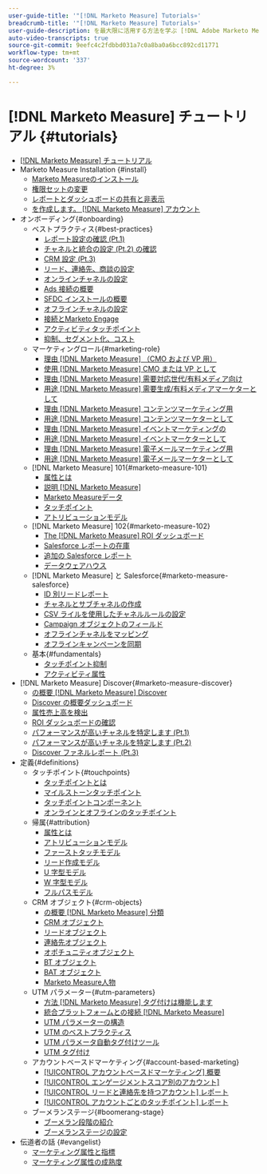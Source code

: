 ```yaml
---
user-guide-title: '"[!DNL Marketo Measure] Tutorials»'
breadcrumb-title: '"[!DNL Marketo Measure] Tutorials»'
user-guide-description: を最大限に活用する方法を学ぶ [!DNL Adobe Marketo Measure] ( 以前の [!DNL Bizible]) をクリックします。 インストール、オンボーディング、基本および定義に関するチュートリアルをご覧ください。
auto-video-transcripts: true
source-git-commit: 9eefc4c2fdbbd031a7c0a8ba0a6bcc892cd11771
workflow-type: tm+mt
source-wordcount: '337'
ht-degree: 3%

---
```



# [!DNL Marketo Measure] チュートリアル {#tutorials}

+ [[!DNL Marketo Measure] チュートリアル](overview.md)
+ Marketo Measure Installation {#install}
   + [Marketo Measureのインストール](/help/installing/install-production.md)
   + [権限セットの変更](/help/installing/modify-permission-sets-production.md)
   + [レポートとダッシュボードの共有と非表示](/help/installing/sharing-reports-production.md)
   + [を作成します。 [!DNL Marketo Measure] アカウント](/help/installing/creating-marketo-measure-account-production.md)
+ オンボーディング{#onboarding}
   + ベストプラクティス{#best-practices}
      + [レポート設定の確認 (Pt.1)](/help/onboarding/fundamentals/review-reporting-setting-pt1.md)
      + [チャネルと統合の設定 (Pt.2) の確認](/help/onboarding/fundamentals/channel-integration-settings.md)
      + [CRM 設定 (Pt.3)](/help/onboarding/fundamentals/crm-settings.md)
      + [リード、連絡先、商談の設定](/help/onboarding/fundamentals/leads-contacts-opps-settings.md)
      + [オンラインチャネルの設定](/help/onboarding/fundamentals/online-channel-setup.md)
      + [Ads 接続の概要](/help/onboarding/fundamentals/ads-connection-overview.md)
      + [SFDC インストールの概要](/help/onboarding/fundamentals/sfdc-installation-overview.md)
      + [オフラインチャネルの設定](/help/onboarding/fundamentals/offline-channel-setup.md)
      + [接続とMarketo Engage](/help/onboarding/fundamentals/connection-with-marketo-engage.md)
      + [アクティビティタッチポイント](/help/onboarding/fundamentals/activity-touchpoints.md)
      + [抑制、セグメント化、コスト](/help/onboarding/fundamentals/suppression-segmentation-cost.md)
   + マーケティングロール{#marketing-role}
      + [理由 [!DNL Marketo Measure] （CMO および VP 用）](/help/onboarding/marketing-role/cmo-and-vp-why.md)
      + [使用 [!DNL Marketo Measure] CMO または VP として](/help/onboarding/marketing-role/cmo-and-vp-using.md)
      + [理由 [!DNL Marketo Measure] 需要対応世代/有料メディア向け](/help/onboarding/marketing-role/demand-gen-why.md)
      + [用途 [!DNL Marketo Measure] 需要生成/有料メディアマーケターとして](/help/onboarding/marketing-role/demand-gen-using.md)
      + [理由 [!DNL Marketo Measure] コンテンツマーケティング用](/help/onboarding/marketing-role/content-marketing-why.md)
      + [用途 [!DNL Marketo Measure] コンテンツマーケターとして](/help/onboarding/marketing-role/content-marketing-using.md)
      + [理由 [!DNL Marketo Measure] イベントマーケティングの](/help/onboarding/marketing-role/events-marketing-why.md)
      + [用途 [!DNL Marketo Measure] イベントマーケターとして](/help/onboarding/marketing-role/events-marketing-using.md)
      + [理由 [!DNL Marketo Measure] 電子メールマーケティング用](/help/onboarding/marketing-role/email-marketing-why.md)
      + [用途 [!DNL Marketo Measure] 電子メールマーケターとして](/help/onboarding/marketing-role/email-marketing-using.md)
   + [!DNL Marketo Measure] 101{#marketo-measure-101}
      + [属性とは](/help/onboarding/marketo-measure-101/what-is-attribution.md)
      + [説明 [!DNL Marketo Measure]](/help/onboarding/marketo-measure-101/what-is-marketo-measure.md)
      + [Marketo Measureデータ](/help/onboarding/marketo-measure-101/marketo-measure-data.md)
      + [タッチポイント](/help/onboarding/marketo-measure-101/touchpoints.md)
      + [アトリビューションモデル](/help/onboarding/marketo-measure-101/attribution-models.md)
   + [!DNL Marketo Measure] 102{#marketo-measure-102}
      + [The [!DNL Marketo Measure] ROI ダッシュボード](/help/onboarding/marketo-measure-102/roi-dashboards.md)
      + [Salesforce レポートの在庫](/help/onboarding/marketo-measure-102/stock-salesforce-reports.md)
      + [追加の Salesforce レポート](/help/onboarding/marketo-measure-102/addtional-salesforce-reports.md)
      + [データウェアハウス](/help/onboarding/marketo-measure-102/data-warehouse.md)
   + [!DNL Marketo Measure] と Salesforce{#marketo-measure-salesforce}
      + [ID 別リードレポート](/help/onboarding/marketo-measure-salesforce/leads-by-id-report.md)
      + [チャネルとサブチャネルの作成](/help/onboarding/marketo-measure-salesforce/creating-channels-subchannels.md)
      + [CSV ライルを使用したチャネルルールの設定](/help/onboarding/marketo-measure-salesforce/channel-rules-csv.md)
      + [Campaign オブジェクトのフィールド](/help/onboarding/marketo-measure-salesforce/campaign-object-fields.md)
      + [オフラインチャネルをマッピング](/help/onboarding/marketo-measure-salesforce/mapping-offline-channels.md)
      + [オフラインキャンペーンを同期](/help/onboarding/marketo-measure-salesforce/syncing-offline-campaigns.md)
   + 基本{#fundamentals}
      + [タッチポイント抑制](/help/onboarding/marketo-measure-salesforce/touchpoint-suppression.md)
      + [アクティビティ属性](/help/onboarding/fundamentals/activities-attribution.md)
+ [!DNL Marketo Measure] Discover{#marketo-measure-discover}
   + [の概要 [!DNL Marketo Measure] Discover](/help/marketo-measure-discover/introduction-to-marketo-measure-discover.md)
   + [Discover の概要ダッシュボード](/help/marketo-measure-discover/2023-discover-overview-dashboard.md)
   + [属性売上高を検出](/help/marketo-measure-discover/2023-discover-attributed-revenue.md)
   + [ROI ダッシュボードの確認](/help/marketo-measure-discover/2023-discover-roi-dashboard.md)
   + [パフォーマンスが高いチャネルを特定します (Pt.1)](/help/marketo-measure-discover/top-of-funnel-reporting.md)
   + [パフォーマンスが高いチャネルを特定します (Pt.2)](/help/marketo-measure-discover/determine-which-channel-is-performing.md)
   + [Discover ファネルレポート (Pt.3)](/help/marketo-measure-discover/build-a-full-funnel-report-pt3.md)
+ 定義{#definitions}
   + タッチポイント{#touchpoints}
      + [タッチポイントとは](/help/definitions/touchpoints/what-is-a-touchpoint.md)
      + [マイルストーンタッチポイント](/help/definitions/touchpoints/milestone-touchpoints.md)
      + [タッチポイントコンポーネント](/help/definitions/touchpoints/touchpoint-components.md)
      + [オンラインとオフラインのタッチポイント](/help/definitions/touchpoints/online-offline-touchpoints.md)
   + 帰属{#attribution}
      + [属性とは](/help/definitions/attribution/what-is-attribution.md)
      + [アトリビューションモデル](/help/definitions/attribution/attribution-models.md)
      + [ファーストタッチモデル](/help/definitions/attribution/first-touch-model.md)
      + [リード作成モデル](/help/definitions/attribution/lead-creation-model.md)
      + [U 字型モデル](/help/definitions/attribution/u-shaped-model.md)
      + [W 字型モデル](/help/definitions/attribution/w-shaped-model.md)
      + [フルパスモデル](/help/definitions/attribution/full-path-model.md)
   + CRM オブジェクト{#crm-objects}
      + [の概要 [!DNL Marketo Measure] 分類](/help/definitions/crm-objects/taxonomy-overview.md)
      + [CRM オブジェクト](/help/definitions/crm-objects/crm-objects.md)
      + [リードオブジェクト](/help/definitions/crm-objects/lead-object.md)
      + [連絡先オブジェクト](/help/definitions/crm-objects/contact-object.md)
      + [オポチュニティオブジェクト](/help/definitions/crm-objects/opportunity-object.md)
      + [BT オブジェクト](/help/definitions/crm-objects/bt-object.md)
      + [BAT オブジェクト](/help/definitions/crm-objects/bat-object.md)
      + [Marketo Measure人物](/help/definitions/crm-objects/marketo-measure-person.md)
   + UTM パラメーター{#utm-parameters}
      + [方法 [!DNL Marketo Measure] タグ付けは機能します](/help/definitions/utm-parameters/how-marketo-measure-tagging-works.md)
      + [統合プラットフォームとの接続 [!DNL Marketo Measure]](/help/definitions/utm-parameters/connecting-integrated-platforms-with-marketo-measure.md)
      + [UTM パラメーターの構造](/help/definitions/utm-parameters/anatomy-of-a-utm-parameter.md)
      + [UTM のベストプラクティス](/help/definitions/utm-parameters/utm-best-practices.md)
      + [UTM パラメータ自動タグ付けツール](/help/definitions/utm-parameters/utm-parameter-auto-tagging-tools.md)
      + [UTM タグ付け](/help/definitions/utm-parameters/utm-tagging.md)
   + アカウントベースドマーケティング{#account-based-marketing}
      + [[!UICONTROL アカウントベースドマーケティング] 概要](/help/definitions/account-based-marketing/abm-overview.md)
      + [[!UICONTROL エンゲージメントスコア別のアカウント]](/help/definitions/account-based-marketing/accounts-by-engagement-score.md)
      + [[!UICONTROL リードと連絡先を持つアカウント] レポート](/help/definitions/account-based-marketing/accounts-with-leads-and-contacts.md)
      + [[!UICONTROL アカウントごとのタッチポイント] レポート](/help/definitions/account-based-marketing/touchpoints-per-account-report.md)
   + ブーメランステージ{#boomerang-stage}
      + [ブーメラン段階の紹介](/help/definitions/boomerang-stage/introduction-to-boomerang-stages.md)
      + [ブーメランステージの設定](/help/definitions/boomerang-stage/setting-up-boomerang-stages.md)
+ 伝道者の話 {#evangelist}
   + [マーケティング属性と指標](/help/evangelist-talks/attribution-and-metrics.md)
   + [マーケティング属性の成熟度](/help/evangelist-talks/marketing-attribution-maturity.md)